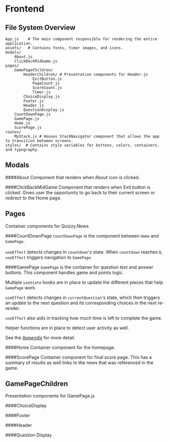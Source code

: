 # Frontend

## File System Overview

    App.js    # The main component responsible for rendering the entire application.
    assets/   # Contains fonts, timer images, and icons.
    modals/
        About.js    
        ClickBackMidGame.js
    pages/
        GamePageChildren/
            HeaderChildren/ # Presentation components for Header.js
                ExitButton.js
                PageCount.js
                ScoreCount.js
                Timer.js
            ChoiceDisplay.js
            Footer.js
            Header.js
            QuestionDisplay.js
        CountDownPage.js 
        GamePage.js
        Home.js
        ScorePage.js 
    routes/
        MyStack.js # Houses StackNavigator component that allows the app to transition between screens.
    styles/  # Contains style variables for buttons, colors, containers, and typography.
        
    

## Modals
####About 
Component that renders when About icon is clicked.

####ClickBackMidGame
Component that renders when Exit button is clicked. Gives user the opportunity to go back to their current screen or redirect to the Home page.

## Pages
Container components for Quizzy.News

####CountDownPage
`CountDownPage` is the component between `Home` and `GamePage`.
<br><br>
`useEffect` detects changes in `countdown`'s state. When `countdown` reaches `0`, `useEffect` triggers navigation to `GamePage`.

####GamePage
`GamePage` is the container for question text and answer buttons. This component handles game and points logic.
<br>

Multiple `useState` hooks are in place to update the different pieces that help `GamePage` work. 
<br>

`useEffect` detects changes in `currentQuestion`'s state, which then triggers an update to the next question and its corresponding choices in the next re-render.
<br>

`useEffect` also aids in tracking how much time is left to complete the game.
<br>

Helper functions are in place to detect user activity as well.
<br> 

See the <a href="http://127.0.0.1:8000/#appendix">Appendix</a> for more detail.

####Home
Container component for the homepage.

####ScorePage
Container component for final score page. This has a summary of results as well links to the news that was referenced in the game.      

## GamePageChildren
Presentation components for GamePage.js

####ChoiceDisplay

####Footer

####Header

####Question Display
